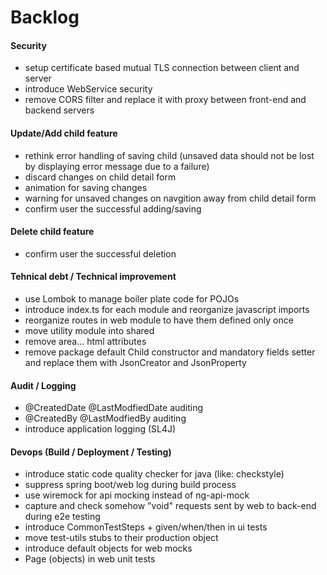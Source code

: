 <html>
<body>
	<h1>Backlog</h1>
	<h4>Security</h4>
	<ul>
		<li>setup certificate based mutual TLS connection between client and server</li>
		<li>introduce WebService security</li>
		<li>remove CORS filter and replace it with proxy between front-end and backend servers</li>
	</ul>
	<h4>Update/Add child feature</h4>
	<ul>
		<li>rethink error handling of saving child (unsaved data should not be lost by displaying error message due to a failure)</li>
		<li>discard changes on child detail form</li>
		<li>animation for saving changes</li>
		<li>warning for unsaved changes on navgition away from child detail form</li>
		<li>confirm user the successful adding/saving</li>
	</ul>
	<h4>Delete child feature</h4>
	<ul>
		<li>confirm user the successful deletion</li>
	</ul>
	<h4>Tehnical debt / Technical improvement</h4>
	<ul>
		<li>use Lombok to manage boiler plate code for POJOs</li>
		<li>introduce index.ts for each module and reorganize javascript imports</li>
		<li>reorganize routes in web module to have them defined only once</li>
		<li>move utility module into shared</li>
		<li>remove area... html attributes</li>
		<li>remove package default Child constructor and mandatory fields setter and replace them with JsonCreator and JsonProperty</li>
	</ul>
	<h4>Audit / Logging</h4>
	<ul>
		<li>@CreatedDate @LastModfiedDate auditing</li>
		<li>@CreatedBy @LastModfiedBy auditing</li>
		<li>introduce application logging (SL4J)</li>
	</ul>
	<h4>Devops (Build / Deployment / Testing)</h4>
	<ul>
		<li>introduce static code quality checker for java (like: checkstyle)</li>
		<li>suppress spring boot/web log during build process</li>
		<li>use wiremock for api mocking instead of ng-api-mock</li>
		<li>capture and check somehow "void" requests sent by web to back-end during e2e testing</li>
		<li>introduce CommonTestSteps + given/when/then in ui tests</li>
		<li>move test-utils stubs to their production object</li>
		<li>introduce default objects for web mocks</li>
		<li>Page (objects) in web unit tests</li>
	</ul>
</body>
</html>
